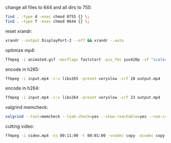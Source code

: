 change all files to 644 and all dirs to 755:
```bash
find . -type d -exec chmod 0755 {} \;
find . -type f -exec chmod 0644 {} \;
```

reset xrandr:
```bash
xrandr --output DisplayPort-2 --off && xrandr --auto
```

optimize mp4:
```bash
ffmpeg -i animated.gif -movflags faststart -pix_fmt yuv420p -vf "scale=trunc(iw/2)*2:trunc(ih/2)*2" video.mp4
```

encode in h265:
```bash
ffmpeg -i input.mp4 -c:v libx265 -preset veryslow -crf 28 output.mp4
```

encode in h264:
```bash
ffmpeg -i input.mp4 -c:v libx264 -preset veryslow -crf 23 output.mp4
```

valgrind memcheck:
```bash
valgrind --tool=memcheck --leak-check=yes --show-reachable=yes --num-callers=20 --track-fds=yes ./test --arg1 --arg2
```

cutting video:
```bash
ffmpeg -i video.mp4 -ss 00:11:00 -t 00:01:00 -vcodec copy -acodec copy cutvid.mp4
```
